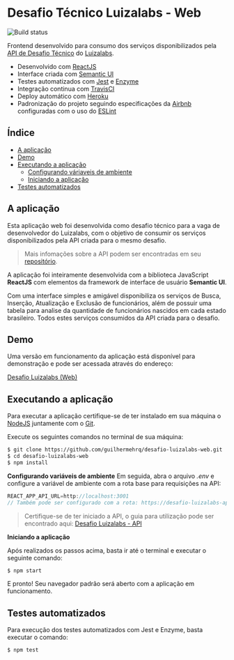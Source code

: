 # Desafio Técnico Luizalabs - Web

![Build status](https://travis-ci.com/guilhermehrq/desafio-luizalabs-web.svg?token=NMRqR1XzXHw8yVERNabp&branch=master)

Frontend desenvolvido para consumo dos serviços disponibilizados pela [API de Desafio Técnico](https://github.com/guilhermehrq/desafio-luizalabs) do [Luizalabs](https://www.99jobs.com/luizalabs).

- Desenvolvido com [ReactJS](https://pt-br.reactjs.org/)
- Interface criada com [Semantic UI](https://react.semantic-ui.com/)
- Testes automatizados com [Jest](https://jestjs.io/) e [Enzyme](https://airbnb.io/enzyme/)
- Integração continua com [TravisCI](https://travis-ci.com/)
- Deploy automático com [Heroku](https://www.heroku.com/)
- Padronização do projeto seguindo especificações da [Airbnb](https://github.com/airbnb/javascript) configuradas com o uso do [ESLint](https://eslint.org/)

## Índice

- [A aplicação](#id1)
- [Demo](#id2)
- [Executando a aplicação](#id3)
  - [Configurando váriaveis de ambiente](#id4)
  - [Iniciando a aplicação](#id5)
- [Testes automatizados](#id6)

<div id='id1' />

## A aplicação

Esta aplicação web foi desenvolvida como desafio técnico para a vaga de desenvolvedor do Luizalabs, com o objetivo de consumir os serviços disponibilizados pela API criada para o mesmo desafio.

> Mais infomações sobre a API podem ser encontradas em seu [repositório](https://github.com/guilhermehrq/desafio-luizalabs).

A aplicação foi inteiramente desenvolvida com a biblioteca JavaScript **ReactJS** com elementos da framework de interface de usuário **Semantic UI**.

Com uma interface simples e amigável disponibiliza os serviços de Busca, Inserção, Atualização e Exclusão de funcionários, além de possuir uma tabela para analise da quantidade de funcionários nascidos em cada estado brasileiro. Todos estes serviços consumidos da API criada para o desafio.

<div id='id2' />

## Demo

Uma versão em funcionamento da aplicação está disponível para demonstração e pode ser acessada através do endereço:

[Desafio Luizalabs (Web)](http://desafio-luizalabs.herokuapp.com/)

<div id='id3' />

## Executando a aplicação

Para executar a aplicação certifique-se de ter instalado em sua máquina o [NodeJS](https://nodejs.org/en/download/) juntamente com o [Git](https://git-scm.com/downloads).

Execute os seguintes comandos no terminal de sua máquina:

```sh
$ git clone https://github.com/guilhermehrq/desafio-luizalabs-web.git
$ cd desafio-luizalabs-web
$ npm install
```

<div id='id4' />

**Configurando variáveis de ambiente**
Em seguida, abra o arquivo _.env_ e configure a variável de ambiente com a rota base para requisições na API:

```js
REACT_APP_API_URL=http://localhost:3001
// Também pode ser configurado com a rota: https://desafio-luizalabs-api.herokuapp.com
```

> Certifique-se de ter iniciado a API, o guia para utilização pode ser encontrado aqui: [Desafio Luizalabs - API](https://github.com/guilhermehrq/desafio-luizalabs)

<div id='id5' />

**Iniciando a aplicação**

Após realizados os passos acima, basta ir até o terminal e executar o seguinte comando:

```sh
$ npm start
```

E pronto! Seu navegador padrão será aberto com a aplicação em funcionamento.

<div id='id6' />

## Testes automatizados

Para execução dos testes automatizados com Jest e Enzyme, basta executar o comando:

```sh
$ npm test
```
